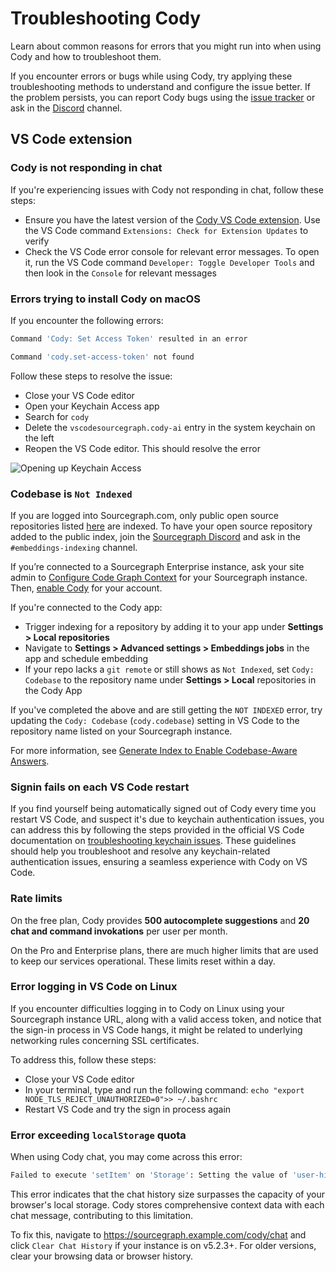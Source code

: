 # Troubleshooting Cody

<p class="subtitle">Learn about common reasons for errors that you might run into when using Cody and how to troubleshoot them.</p>

If you encounter errors or bugs while using Cody, try applying these troubleshooting methods to understand and configure the issue better. If the problem persists, you can report Cody bugs using the [issue tracker](https://github.com/sourcegraph/cody/issues) or ask in the [Discord](https://discord.gg/s2qDtYGnAE) channel.

## VS Code extension

### Cody is not responding in chat

If you're experiencing issues with Cody not responding in chat, follow these steps:

- Ensure you have the latest version of the [Cody VS Code extension](https://marketplace.visualstudio.com/items?itemName=sourcegraph.cody-ai). Use the VS Code command `Extensions: Check for Extension Updates` to verify
- Check the VS Code error console for relevant error messages. To open it, run the VS Code command `Developer: Toggle Developer Tools` and then look in the `Console` for relevant messages

### Errors trying to install Cody on macOS

If you encounter the following errors:

```bash
Command 'Cody: Set Access Token' resulted in an error

Command 'cody.set-access-token' not found
```

Follow these steps to resolve the issue:

- Close your VS Code editor
- Open your Keychain Access app
- Search for `cody`
- Delete the `vscodesourcegraph.cody-ai` entry in the system keychain on the left
- Reopen the VS Code editor. This should resolve the error

![Opening up Keychain Access](https://storage.googleapis.com/sourcegraph-assets/blog/cody-docs-troubleshooting-keychain-access.png)

### Codebase is `Not Indexed`

If you are logged into Sourcegraph.com, only public open source repositories listed [here](embedded-repos.md) are indexed. To have your open source repository added to the public index, join the [Sourcegraph Discord](https://discord.gg/8wJF5EdAyA) and ask in the `#embeddings-indexing` channel.

If you’re connected to a Sourcegraph Enterprise instance, ask your site admin to [Configure Code Graph Context](core-concepts/code-graph.md) for your Sourcegraph instance. Then, [enable Cody](overview/enable-cody-enterprise.md) for your account.

If you're connected to the Cody app:

- Trigger indexing for a repository by adding it to your app under **Settings > Local repositories**
- Navigate to **Settings > Advanced settings > Embeddings jobs** in the app and schedule embedding
- If your repo lacks a `git remote` or still shows as `Not Indexed`, set `Cody: Codebase` to the repository name under **Settings > Local** repositories in the Cody App

If you've completed the above and are still getting the `NOT INDEXED` error, try updating the `Cody: Codebase` (`cody.codebase`) setting in VS Code to the repository name listed on your Sourcegraph instance.

For more information, see [Generate Index to Enable Codebase-Aware Answers](core-concepts/embeddings/embedding-index.md).

### Signin fails on each VS Code restart

If you find yourself being automatically signed out of Cody every time you restart VS Code, and suspect it's due to keychain authentication issues, you can address this by following the steps provided in the official VS Code documentation on [troubleshooting keychain issues](https://code.visualstudio.com/docs/editor/settings-sync#_troubleshooting-keychain-issues). These guidelines should help you troubleshoot and resolve any keychain-related authentication issues, ensuring a seamless experience with Cody on VS Code.

### Rate limits

On the free plan, Cody provides **500 autocomplete suggestions** and **20 chat and command invokations** per user per month.

On the Pro and Enterprise plans, there are much higher limits that are used to keep our services operational. These limits reset within a day.

### Error logging in VS Code on Linux

If you encounter difficulties logging in to Cody on Linux using your Sourcegraph instance URL, along with a valid access token, and notice that the sign-in process in VS Code hangs, it might be related to underlying networking rules concerning SSL certificates.

To address this, follow these steps:

- Close your VS Code editor
- In your terminal, type and run the following command: `echo "export NODE_TLS_REJECT_UNAUTHORIZED=0">> ~/.bashrc`
- Restart VS Code and try the sign in process again

### Error exceeding `localStorage` quota

When using Cody chat, you may come across this error:

```bash
Failed to execute 'setItem' on 'Storage': Setting the value of 'user-history:$user_id' exceeded the quota.
```

This error indicates that the chat history size surpasses the capacity of your browser's local storage. Cody stores comprehensive context data with each chat message, contributing to this limitation.

To fix this, navigate to https://sourcegraph.example.com/cody/chat and click `Clear Chat History` if your instance is on v5.2.3+. For older versions, clear your browsing data or browser history.
